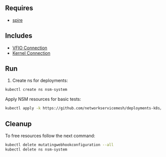 ## Requires

- [spire](../spire)

## Includes

- [VFIO Connection](../use-cases/Vfio2Noop)
- [Kernel Connection](../use-cases/SriovKernel2Noop)

## Run

1. Create ns for deployments:
```bash
kubectl create ns nsm-system
```

Apply NSM resources for basic tests:
```bash
kubectl apply -k https://github.com/networkservicemesh/deployments-k8s/examples/sriov?ref=4b5cfa1c13a3aca0b0b1ca3a6838b7d14979be5b
```

## Cleanup

To free resources follow the next command:
```bash
kubectl delete mutatingwebhookconfiguration --all
kubectl delete ns nsm-system
```
